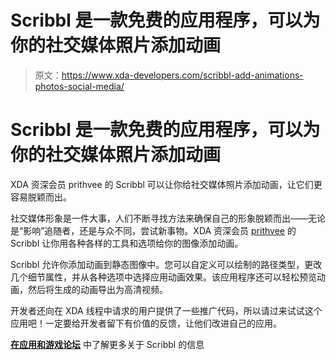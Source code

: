 # Scribbl 是一款免费的应用程序，可以为你的社交媒体照片添加动画

> 原文：<https://www.xda-developers.com/scribbl-add-animations-photos-social-media/>

# Scribbl 是一款免费的应用程序，可以为你的社交媒体照片添加动画

XDA 资深会员 prithvee 的 Scribbl 可以让你给社交媒体照片添加动画，让它们更容易脱颖而出。

社交媒体形象是一件大事，人们不断寻找方法来确保自己的形象脱颖而出——无论是“影响”追随者，还是与众不同，尝试新事物。XDA 资深会员 [prithvee](https://forum.xda-developers.com/member.php?u=4905544) 的 Scribbl 让你用各种各样的工具和选项给你的图像添加动画。

Scribbl 允许你添加动画到静态图像中。您可以自定义可以绘制的路径类型，更改几个细节属性，并从各种选项中选择应用动画效果。该应用程序还可以轻松预览动画，然后将生成的动画导出为高清视频。

开发者还向在 XDA 线程中请求的用户提供了一些推广代码，所以请过来试试这个应用吧！一定要给开发者留下有价值的反馈，让他们改进自己的应用。

[**在应用和游戏论坛**](https://forum.xda-developers.com/android/apps-games/app-scribbl-scribble-animation-effect-t3916915) 中了解更多关于 Scribbl 的信息